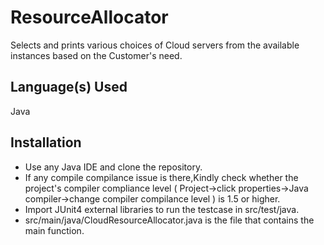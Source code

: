 # ResourceAllocator
Selects and prints various choices of Cloud servers from the available instances based on the Customer's need.

## Language(s) Used
Java

## Installation
- Use any Java IDE and clone the repository.
- If any compile compilance issue is there,Kindly check whether the project's compiler compliance level
  ( Project->click properties->Java compiler->change compiler compilance level ) is 1.5 or higher.
- Import JUnit4 external libraries to run the testcase in src/test/java.
- src/main/java/CloudResourceAllocator.java is the file that contains the main function.
